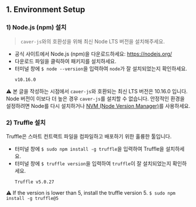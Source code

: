 ## 1. Environment Setup

### 1) Node.js (npm) 설치

> `caver-js`와의 호환성을 위해 최신 Node LTS 버전을 설치해주세요.

- 공식 사이트에서 Node.js (npm)을 다운로드하세요: https://nodejs.org/
- 다운로드 파일을 클릭하여 패키지를 설치하세요.
- 터미널 창에 `$ node --version`을 입력하여 `node`가 잘 설치되었는지 확인하세요.
    ```
    v10.16.0
    ```

&#9888; 본 글을 작성하는 시점에서 `caver-js`와 호환되는 최신 LTS 버전은 10.16.0 입니다. Node 버전이 이보다 더 높은 경우 `caver-js`를 설치할 수 없습니다. 안정적인 환경을 설정하려면 Node를 다시 설치하거나 [NVM (Node Version Manager)](https://github.com/nvm-sh/nvm)를 사용하세요.


### 2) Truffle 설치
Truffle은 스마트 컨트랙트 파일을 컴파일하고 배포하기 위한 훌륭한 툴입니다.

- 터미널 창에 `$ sudo npm install -g truffle`을 입력하여 Truffle을 설치하세요.
- 터미널 창에 `$ truffle version`을 입력하여 `truffle`이 잘 설치되었는지 확인하세요.
    ```
    Truffle v5.0.27
    ```

&#9888; If the version is lower than 5, install the truffle version 5. `$ sudo npm install -g truffle@5`

